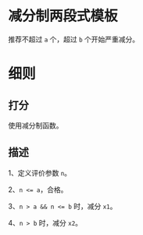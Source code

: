 <h1>减分制两段式模板</h1>

推荐不超过 `a` 个，超过 `b` 个开始严重减分。

<h1>细则</h1>

<h2>打分</h2>

使用减分制函数。

<h2>描述</h2>

1、定义评价参数 `n`。

2、`n <= a`，合格。

3、`n > a && n <= b` 时，减分 `x1`。

4、`n > b` 时，减分 `x2`。